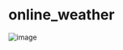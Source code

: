 # online_weather 
![image](https://user-images.githubusercontent.com/95703916/170646424-292c0729-b5bb-476a-8571-a3bb87f3d08e.png)

